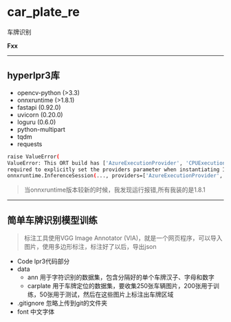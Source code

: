 # car_plate_re

车牌识别

**Fxx**

--------------------------------

## hyperlpr3库

- opencv-python (>3.3)
- onnxruntime (>1.8.1)
- fastapi (0.92.0)
- uvicorn (0.20.0)
- loguru (0.6.0)
- python-multipart
- tqdm
- requests

```bash
raise ValueError(
ValueError: This ORT build has ['AzureExecutionProvider', 'CPUExecutionProvider'] enabled. Since ORT 1.9, you are
required to explicitly set the providers parameter when instantiating InferenceSession. For example,
onnxruntime.InferenceSession(..., providers=['AzureExecutionProvider', 'CPUExecutionProvider'], ...)
```

> 当onnxruntime版本较新的时候，我发现运行报错,所有我装的是1.8.1


--------------------------------------------------

## 简单车牌识别模型训练

> 标注工具使用VGG Image Annotator (VIA)，就是一个网页程序，可以导入图片，使用多边形标注，标注好了以后，导出json

- Code lpr3代码部分
- data
  - ann 用于字符识别的数据集，包含分隔好的单个车牌汉子、字母和数字
  - carplate 用于车牌定位的数据集，要收集250张车辆图片，200张用于训练，50张用于测试，然后在这些图片上标注出车牌区域
- .gitignore 忽略上传到git的文件夹
- font 中文字体